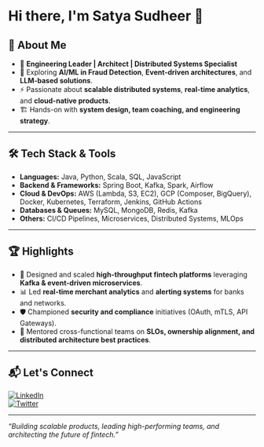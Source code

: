 # Hi there, I'm Satya Sudheer 👋  

## 🚀 About Me  
- 🎯 **Engineering Leader | Architect | Distributed Systems Specialist**  
- 🌱 Exploring **AI/ML in Fraud Detection**, **Event-driven architectures**, and **LLM-based solutions**.  
- ⚡ Passionate about **scalable distributed systems**, **real-time analytics**, and **cloud-native products**.  
- 🏗 Hands-on with **system design, team coaching, and engineering strategy**.  

---

## 🛠️ Tech Stack & Tools  
- **Languages:** Java, Python, Scala, SQL, JavaScript  
- **Backend & Frameworks:** Spring Boot, Kafka, Spark, Airflow  
- **Cloud & DevOps:** AWS (Lambda, S3, EC2), GCP (Composer, BigQuery), Docker, Kubernetes, Terraform, Jenkins, GitHub Actions  
- **Databases & Queues:** MySQL, MongoDB, Redis, Kafka  
- **Others:** CI/CD Pipelines, Microservices, Distributed Systems, MLOps  

---

## 🏆 Highlights  
- 🚀 Designed and scaled **high-throughput fintech platforms** leveraging **Kafka & event-driven microservices**.  
- 📊 Led **real-time merchant analytics** and **alerting systems** for banks and networks.  
- 🛡 Championed **security and compliance** initiatives (OAuth, mTLS, API Gateways).  
- 🤝 Mentored cross-functional teams on **SLOs, ownership alignment, and distributed architecture best practices**.  

---

## 📬 Let's Connect  
[![LinkedIn](https://img.shields.io/badge/-LinkedIn-blue?style=flat&logo=linkedin&logoColor=white)](https://linkedin.com/in/satyasudheer)  
[![Twitter](https://img.shields.io/badge/-Twitter-1DA1F2?style=flat&logo=twitter&logoColor=white)](https://twitter.com/satya_sudheer)  

---

_“Building scalable products, leading high-performing teams, and architecting the future of fintech.”_

